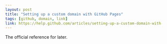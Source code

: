 ```yaml
---
layout: post
title: "Setting up a custom domain with GitHub Pages"
tags: [github, domain, link]
link: https://help.github.com/articles/setting-up-a-custom-domain-with-pages
---
```


The official reference for later.